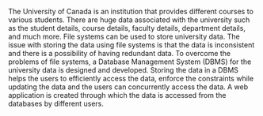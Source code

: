 The University of Canada is an institution that provides different courses to various students. There are huge data associated with the university such as the student details, course details, faculty details, department details, and much more. File systems can be used to store university data. The issue with storing the data using file systems is that the data is inconsistent and there is a possibility of having redundant data. To overcome the problems of file systems, a Database Management System (DBMS) for the university data is designed and developed. Storing the data in a DBMS helps the users to efficiently access the data, enforce the constraints while updating the data and the users can concurrently access the data. A web application is created through which the data is accessed from the databases by different users.
